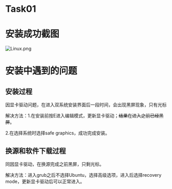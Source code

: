 # Task01
# 安装成功截图

![Linux.png](https://s2.loli.net/2024/09/06/ToYPWQ4ZyqlbR7S.png)

# 安装中遇到的问题

## 安装过程

因显卡驱动问题，在进入双系统安装界面后一段时间，会出现黑屏现象，只有光标

解决方法：1.在安装前按E进入编辑模式，更新显卡驱动；~~结果在进入之前已经黑屏~~。

2.在选择系统时选择safe graphics，成功完成安装。

## 换源和软件下载过程

同因显卡驱动，在换源完成之前黑屏，只剩光标。

解决方法：进入grub之后不选择Ubuntu，选择高级选项，进入后选择recovery mode，更新显卡驱动后可以正常进入。

